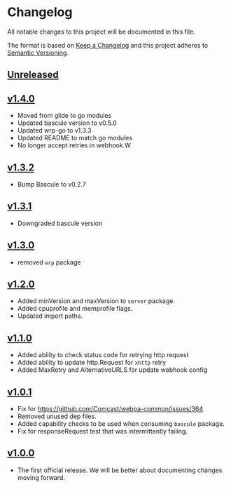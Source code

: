 # Changelog
All notable changes to this project will be documented in this file.

The format is based on [Keep a Changelog](http://keepachangelog.com/en/1.0.0/)
and this project adheres to [Semantic Versioning](http://semver.org/spec/v2.0.0.html).

## [Unreleased]

## [v1.4.0]
- Moved from glide to go modules
- Updated bascule version to v0.5.0
- Updated wrp-go to v1.3.3
- Updated README to match go modules
- No longer accept retries in webhook.W

## [v1.3.2]
- Bump Bascule to v0.2.7

## [v1.3.1]
- Downgraded bascule version

## [v1.3.0]
- removed `wrp` package

## [v1.2.0]
- Added minVersion and maxVersion to `server` package.
- Added cpuprofile and memprofile flags.
- Updated import paths.


## [v1.1.0]
- Added ability to check status code for retrying http request
- Added ability to update http.Request for `xhttp` retry
- Added MaxRetry and AlternativeURLS for update webhook config

## [v1.0.1]
- Fix for https://github.com/Comcast/webpa-common/issues/364
- Removed unused dep files.
- Added capability checks to be used when consuming `bascule` package.
- Fix for responseRequest test that was intermittently failing.

## [v1.0.0]
 - The first official release. We will be better about documenting changes 
   moving forward.

[Unreleased]: https://github.com/xmidt-org/webpa-common/compare/v1.4.0...HEAD
[v1.4.0]: https://github.com/xmidt-org/webpa-common/compare/v1.3.2...v1.4.0
[v1.3.2]: https://github.com/xmidt-org/webpa-common/compare/v1.3.1...v1.3.2
[v1.3.1]: https://github.com/xmidt-org/webpa-common/compare/v1.3.0...v1.3.1
[v1.3.0]: https://github.com/xmidt-org/webpa-common/compare/v1.2.0...v1.3.0
[v1.2.0]: https://github.com/xmidt-org/webpa-common/compare/v1.1.0...v1.2.0
[v1.1.0]: https://github.com/xmidt-org/webpa-common/compare/v1.0.1...v1.1.0
[v1.0.1]: https://github.com/xmidt-org/webpa-common/compare/v1.0.0...v1.0.1
[v1.0.0]: https://github.com/xmidt-org/webpa-common/compare/v0.9.0-alpha...v1.0.0
